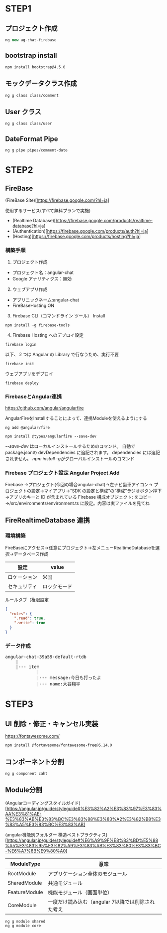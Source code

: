 # STEP1

## プロジェクト作成

```typescript
ng new ag-chat-firebase
```

## bootstrap install

```shell
npm install bootstrap@4.5.0
```

## モックデータクラス作成

```shell
ng g class class/comment
```

## User クラス

```shell
ng g class class/user
```

## DateFormat Pipe

```shell
ng g pipe pipes/comment-date
```

# STEP2

## FireBase

(FireBase Site)[https://firebase.google.com/?hl=ja]

使用するサービス(すべて無料プランで実施)

- (Realtime Database)[https://firebase.google.com/products/realtime-database?hl=ja]
- (Authentication)[https://firebase.google.com/products/auth?hl=ja]
- (Hosting)[https://firebase.google.com/products/hosting?hl=ja]

### 構築手順

1. プロジェクト作成

- プロジェクト名：angular-chat
- Google アナリティクス：無効

2. ウェブアプリ作成

- アプリニックネーム:angular-chat
- FireBaseHosting:ON

3. Firebase CLI（コマンドライン ツール） Install

```shell
npm install -g firebase-tools
```

4. Firebase Hosting へのデプロイ設定

```shell
firebase login
```

以下、２つは Angular の Library で行なうため、実行不要

```shell
firebase init
```

ウェブアプリをデプロイ

```shell
firebase deploy
```

### FirebaseとAngular連携
https://github.com/angular/angularfire

AngularFireをInstallすることによって、連携Moduleを使えるようにする
```shell
ng add @angular/fire 
```
```shell
npm install @types/angularfire --save-dev
```
*--save-dev* はローカルインストールするためのコマンド。
    自動で package.jsonの devDependencies に追記されます。
    dependencies には追記されません。
*npm install -g*がグローバルインストールのコマンド

### Firebase プロジェクト設定 Angular Project Add

Firebase →プロジェクト(今回の場合angular-chat)→左ナビ歯車アイコン→
プロジェクトの設定→マイアプリ→”SDK の設定と構成”の”構成”ラジオボタン押下→アプリのキーと ID が含まれている Firebase 構成オブジェクト: をコピー→/src/environments/environment.ts に設定。内容は実ファイルを見てね
 


## FireRealtimeDatabase 連携

### 環境構築

FireBaseにアクセス→任意にプロジェクト→左メニューRealtimeDatabaseを選択→データベース作成

| 設定| value |
| ---- | ---- |
|ロケーション |   米国|
|セキュリティ |   ロックモード|

ルールタブ（権限設定
```json
{
  "rules": {
    ".read": true,
    ".write": true
  }
}
```

### データ作成
<pre>
angular-chat-39a59-default-rtdb
    |
    |--- item
            |
            |--- message:今日も打ったよ
            |--- name:大谷翔平
</pre>


# STEP3

## UI 削除・修正・キャンセル実装

https://fontawesome.com/
```shell
npm install @fortawesome/fontawesome-free@5.14.0 
```

## コンポーネント分割

```shell
ng g component caht
```

## Module分割


(Angularコーディングスタイルガイド)[https://angular.jp/guide/styleguide#%E3%82%A2%E3%83%97%E3%83%AA%E3%81%AE-%E3%83%AB%E3%83%BC%E3%83%88%E3%83%A2%E3%82%B8%E3%83%A5%E3%83%BC%E3%83%AB]

(angular機能別フォルダー 構造ベストプラクティス)[https://angular.jp/guide/styleguide#%E6%A9%9F%E8%83%BD%E5%88%A5%E3%83%95%E3%82%A9%E3%83%AB%E3%83%80%E3%83%BC-%E6%A7%8B%E9%80%A0]

|   ModuleType | 意味|
| --- | --- |
|RootModule|アプリケーション全体のモジュール|
|SharedModule|共通モジュール|
|FeatureModule|機能モジュール（画面単位）|
|CoreModule|一度だけ読み込む（angular 7以降では削除された考え|

```shell
ng g module shared
ng g module core
```

##

```shell

```

##

```shell

```

##

```shell

```

##

```shell

```

##

```shell

```

##

```shell

```
